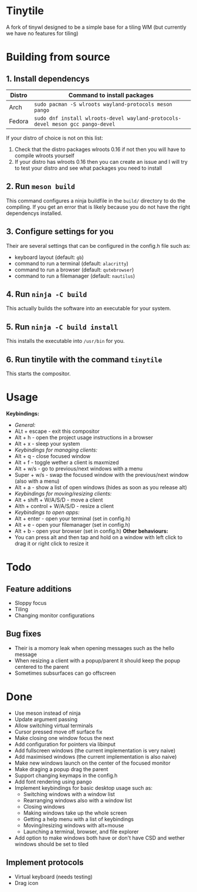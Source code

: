 # Tinytile
A fork of tinywl designed to be a simple base for a tiling WM (but currently we have no features for tiling)

# Building from source
## 1. Install dependencys
| Distro | Command to install packages                                                    |
|--------|--------------------------------------------------------------------------------|
| Arch   | `sudo pacman -S wlroots wayland-protocols meson pango`                         |
| Fedora | `sudo dnf install wlroots-devel wayland-protocols-devel meson gcc pango-devel` |

If your distro of choice is not on this list:
 1. Check that the distro packages wlroots 0.16 if not then you will have to compile wlroots yourself
 2. If your distro has wlroots 0.16 then you can create an issue and I will try to test your distro and see what packages you need to install
## 2. Run `meson build`
This command configures a ninja buildfile in the `build/` directory to do the compiling.
If you get an error that is likely because you do not have the right dependencys installed.
## 3. Configure settings for you
Their are several settings that can be configured in the config.h file such as:
 - keyboard layout (default: `gb`)
 - command to run a terminal (default: `alacritty`)
 - command to run a browser (default: `qutebrowser`)
 - command to run a filemanager (default: `nautilus`)
## 4. Run `ninja -C build`
This actually builds the software into an executable for your system.
## 5. Run `ninja -C build install`
This installs the executable into `/usr/bin` for you.
## 6. Run tinytile with the command `tinytile`
This starts the compositor.

# Usage
**Keybindings:**
 - *General:*
  - ALt + escape             - exit this compositor
  - Alt + h                  - open the project usage instructions in a browser
  - Alt + x                  - sleep your system
 - *Keybindings for managing clients:*
  - Alt + q                  - close focused window
  - Alt + f                  - toggle wether a client is maxmized
  - Alt + w/s                - go to previous/next windows with a menu
  - Super + w/s              - swap the focused window with the previous/next window (also with a menu)
  - Alt + a                  - show a list of open windows (hides as soon as you release alt)
 - *Keybindings for moving/resizing clients:*
  - Alt + shift + W/A/S/D    - move a client
  - Alth + control + W/A/S/D - resize a client
 - *Keybindings to open apps:*
  - Alt + enter              - open your terminal (set in config.h)
  - Alt + e                  - open your filemanager (set in config.h)
  - Alt + b                  - open your browser (set in config.h)
**Other behaviours:**
 - You can press alt and then tap and hold on a window with left click to drag it or right click to resize it

# Todo
## Feature additions
 - Sloppy focus
 - Tiling
 - Changing monitor configurations
## Bug fixes
 - Their is a momory leak when opening messages such as the hello message
 - When resizing a client with a popup/parent it should keep the popup centered to the parent
 - Sometimes subsurfaces can go offscreen

# Done
 - Use meson instead of ninja
 - Update argument passing
 - Allow switching virtual terminals
 - Cursor pressed move off surface fix
 - Make closing one window focus the next
 - Add configuration for pointers via libinput
 - Add fullscreen windows (the current implementation is very naive)
 - Add maximised windows (the current implementation is also naive)
 - Make new windows launch on the center of the focused monitor
 - Make draging a popup drag the parent
 - Support changing keymaps in the config.h
 - Add font rendering using pango
 - Implement keybindings for basic desktop usage such as:
    - Switching windows with a window list
    - Rearranging windows also with a window list
    - Closing windows
    - Making windows take up the whole screen
    - Getting a help menu with a list of keybindings
    - Moving/resizing windows with alt+mouse
    - Launching a terminal, browser, and file explorer
 - Add option to make windows both have or don't have CSD and wether windows should be set to tiled
## Implement protocols
 - Virtual keyboard (needs testing)
 - Drag icon
